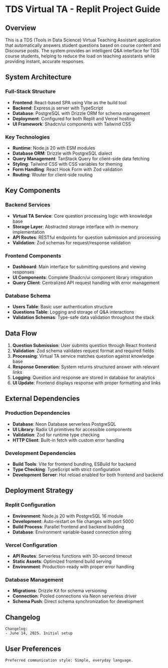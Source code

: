 # TDS Virtual TA - Replit Project Guide

## Overview

This is a TDS (Tools in Data Science) Virtual Teaching Assistant application that automatically answers student questions based on course content and Discourse posts. The system provides an intelligent Q&A interface for TDS course students, helping to reduce the load on teaching assistants while providing instant, accurate responses.

## System Architecture

### Full-Stack Structure
- **Frontend**: React-based SPA using Vite as the build tool
- **Backend**: Express.js server with TypeScript
- **Database**: PostgreSQL with Drizzle ORM for schema management
- **Deployment**: Configured for both Replit and Vercel hosting
- **UI Framework**: Shadcn/ui components with Tailwind CSS

### Key Technologies
- **Runtime**: Node.js 20 with ESM modules
- **Database ORM**: Drizzle with PostgreSQL dialect
- **Query Management**: TanStack Query for client-side data fetching
- **Styling**: Tailwind CSS with CSS variables for theming
- **Form Handling**: React Hook Form with Zod validation
- **Routing**: Wouter for client-side routing

## Key Components

### Backend Services
- **Virtual TA Service**: Core question processing logic with knowledge base
- **Storage Layer**: Abstracted storage interface with in-memory implementation
- **API Routes**: RESTful endpoints for question submission and processing
- **Validation**: Zod schemas for request/response validation

### Frontend Components
- **Dashboard**: Main interface for submitting questions and viewing responses
- **UI Components**: Complete Shadcn/ui component library integration
- **Query Client**: Centralized API request handling with error management

### Database Schema
- **Users Table**: Basic user authentication structure
- **Questions Table**: Logging and storage of Q&A interactions
- **Validation Schemas**: Type-safe data validation throughout the stack

## Data Flow

1. **Question Submission**: User submits question through React frontend
2. **Validation**: Zod schema validates request format and required fields
3. **Processing**: Virtual TA service matches question against knowledge base
4. **Response Generation**: System returns structured answer with relevant links
5. **Logging**: Question and response are stored in database for analytics
6. **UI Update**: Frontend displays response with proper formatting and links

## External Dependencies

### Production Dependencies
- **Database**: Neon Database serverless PostgreSQL
- **UI Library**: Radix UI primitives for accessible components
- **Validation**: Zod for runtime type checking
- **HTTP Client**: Built-in fetch with custom error handling

### Development Dependencies
- **Build Tools**: Vite for frontend bundling, ESBuild for backend
- **Type Checking**: TypeScript with strict configuration
- **Development Server**: Hot reload enabled for both frontend and backend

## Deployment Strategy

### Replit Configuration
- **Environment**: Node.js 20 with PostgreSQL 16 module
- **Development**: Auto-restart on file changes with port 5000
- **Build Process**: Parallel frontend and backend building
- **Database**: Environment variable-based connection string

### Vercel Configuration
- **API Routes**: Serverless functions with 30-second timeout
- **Static Assets**: Optimized frontend build serving
- **Environment**: Production-ready with proper error handling

### Database Management
- **Migrations**: Drizzle Kit for schema versioning
- **Connection**: Pooled connections via Neon serverless driver
- **Schema Push**: Direct schema synchronization for development

## Changelog

```
Changelog:
- June 14, 2025. Initial setup
```

## User Preferences

```
Preferred communication style: Simple, everyday language.
```